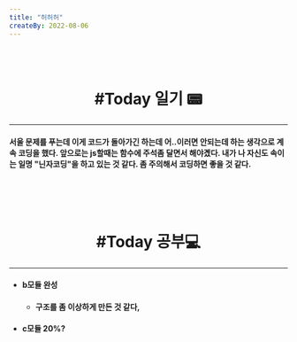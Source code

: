 ```yaml
---
title: "허허허"
createBy: 2022-08-06
---
```



<br>
<br>

<h1 style="text-align:center">#Today 일기 📟</h1>

---
#### 서울 문제를 푸는데 이게 코드가 돌아가긴 하는데 어..이러면 안되는데 하는 생각으로 계속 코딩을 했다. 앞으로는 js할때는 함수에 주석좀 달면서 해야곘다. 내가 나 자신도 속이는 일명 "닌자코딩"을 하고 있는 것 같다. 좀 주의해서 코딩하면 좋을 것 같다.

<br>
<br>
<br>

<h1 style="text-align:center">#Today 공부💻</h1>

---
- #### b모듈 완성
  - #### 구조를 좀 이상하게 만든 것 같다,
- #### c모듈 20%?


